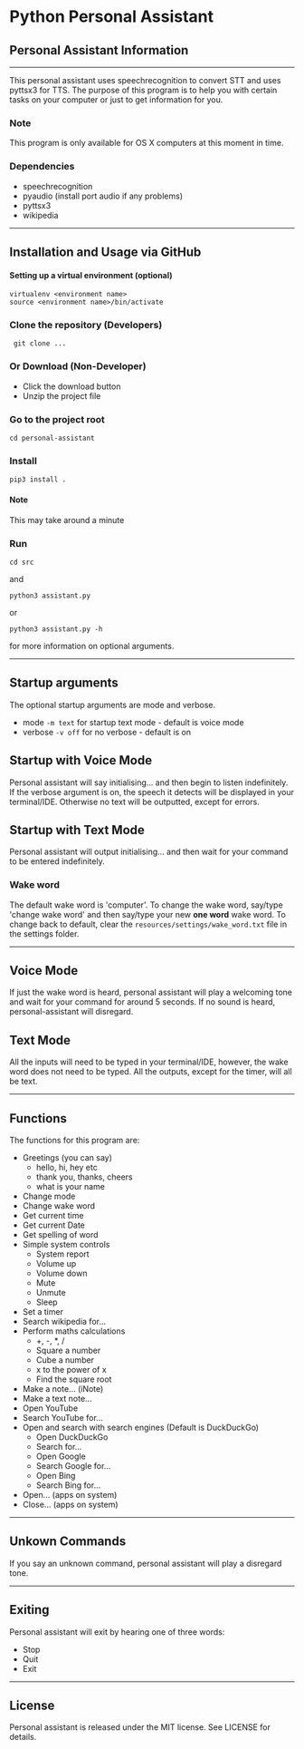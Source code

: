 # Python Personal Assistant
## Personal Assistant Information
---
This personal assistant uses speechrecognition to convert STT and uses pyttsx3 for TTS. The purpose of this program is to help you with certain tasks on your computer or just to get information for you.

### Note
This program is only available for OS X computers at this moment in time.

### Dependencies
* speechrecognition
* pyaudio (install port audio if any problems)
* pyttsx3
* wikipedia

---
## Installation and Usage via GitHub
#### Setting up a virtual environment (optional)
```
virtualenv <environment name>
source <environment name>/bin/activate
```

### Clone the repository (Developers)
```
 git clone ...
```

### Or Download (Non-Developer)
* Click the download button
* Unzip the project file

### Go to the project root
```
cd personal-assistant
```

### Install
```
pip3 install .
```
#### Note
This may take around a minute

### Run

```
cd src
```
and
```
python3 assistant.py
```
or
```
python3 assistant.py -h
```
for more information on optional arguments.

---
## Startup arguments
The optional startup arguments are mode and verbose.
* mode `-m text` for startup text mode - default is voice mode
* verbose `-v off` for no verbose - default is on

## Startup with Voice Mode
Personal assistant will say initialising... and then begin to listen indefinitely.
If the verbose argument is on, the speech it detects will be displayed in your terminal/IDE.
Otherwise no text will be outputted, except for errors.

## Startup with Text Mode
Personal assistant will output initialising... and then wait for your command to be entered indefinitely.

### Wake word
The default wake word is 'computer'. To change the wake word, say/type 'change wake word' and then say/type your new **one word** wake word. To change back to default, clear the `resources/settings/wake_word.txt` file in the settings folder.

---
## Voice Mode
If just the wake word is heard, personal assistant will play a welcoming tone and wait for your command for around 5 seconds. If no sound is heard, personal-assistant will disregard.

## Text Mode
All the inputs will need to be typed in your terminal/IDE, however, the wake word does not need to be typed. All the outputs, except for the timer, will all be text.

---
## Functions

The functions for this program are:
* Greetings (you can say)
    * hello, hi, hey etc
    * thank you, thanks, cheers
    * what is your name
* Change mode
* Change wake word
* Get current time
* Get current Date
* Get spelling of word
* Simple system controls
    * System report
    * Volume up
    * Volume down
    * Mute
    * Unmute
    * Sleep
* Set a timer
* Search wikipedia for...
* Perform maths calculations
    * +, -, *, /
    * Square a number
    * Cube a number
    * x to the power of x
    * Find the square root
* Make a note... (iNote)
* Make a text note...
* Open YouTube
* Search YouTube for...
* Open and search with search engines (Default is DuckDuckGo)
    * Open DuckDuckGo
    * Search for...
    * Open Google
    * Search Google for...
    * Open Bing
    * Search Bing for...
* Open... (apps on system)
* Close... (apps on system)

---
## Unkown Commands
If you say an unknown command, personal assistant will play a disregard tone.

---
## Exiting
Personal assistant will exit by hearing one of three words:
* Stop
* Quit
* Exit

---
## License
Personal assistant is released under the MIT license. See LICENSE for details.
